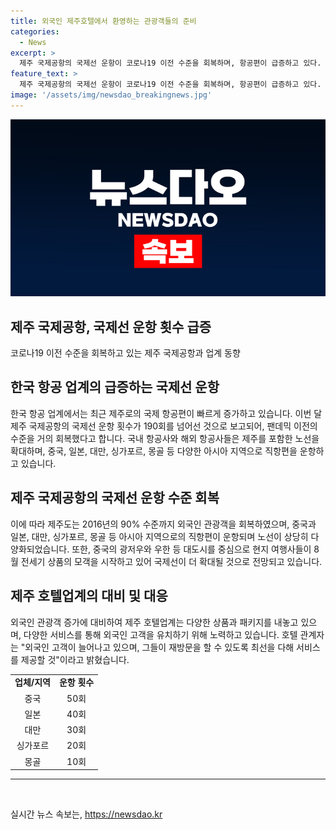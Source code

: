 ```yaml
---
title: 외국인 제주호텔에서 환영하는 관광객들의 준비
categories:
  - News
excerpt: >
  제주 국제공항의 국제선 운항이 코로나19 이전 수준을 회복하며, 항공편이 급증하고 있다. 국내 항공사와 해외 항공사들이 제주로의 노선을 확대하며, 제주에는 중국, 일본, 대만, 싱가포르 등 아시아 곳곳으로의 직항편이 운항되고 있다. 이로 인해 제주는 외국인 관광객을 다시 유치하고 있으며, 여름 성수기에는 외국인 고객 증가에 따른 대비를 위해 호텔업계가 분주하게 준비를 하고 있다. 외국인 고객을 유치하기 위해 제주 호텔업계는 다양한 상품과 서비스를 제공하며, 외국인 고객들을 맞을 준비를 하고 있다.
feature_text: >
  제주 국제공항의 국제선 운항이 코로나19 이전 수준을 회복하며, 항공편이 급증하고 있다. 국내 항공사와 해외 항공사들이 제주로의 노선을 확대하며, 제주에는 중국, 일본, 대만, 싱가포르 등 아시아 곳곳으로의 직항편이 운항되고 있다. 이로 인해 제주는 외국인 관광객을 다시 유치하고 있으며, 여름 성수기에는 외국인 고객 증가에 따른 대비를 위해 호텔업계가 분주하게 준비를 하고 있다. 외국인 고객을 유치하기 위해 제주 호텔업계는 다양한 상품과 서비스를 제공하며, 외국인 고객들을 맞을 준비를 하고 있다.
image: '/assets/img/newsdao_breakingnews.jpg'
---
```


<p><img src="/assets/img/newsdao_breakingnews.jpg" alt="firstkoreanews 속보" /></p>

<h2>제주 국제공항, 국제선 운항 횟수 급증</h2>

<p data-ke-size="size16">코로나19 이전 수준을 회복하고 있는 제주 국제공항과 업계 동향</p>

<h2>한국 항공 업계의 급증하는 국제선 운항</h2>

<p>한국 항공 업계에서는 최근 제주로의 국제 항공편이 빠르게 증가하고 있습니다. 이번 달 제주 국제공항의 국제선 운항 횟수가 190회를 넘어선 것으로 보고되어, 팬데믹 이전의 수준을 거의 회복했다고 합니다. 국내 항공사와 해외 항공사들은 제주를 포함한 노선을 확대하며, 중국, 일본, 대만, 싱가포르, 몽골 등 다양한 아시아 지역으로 직항편을 운항하고 있습니다.</p>

<h2>제주 국제공항의 국제선 운항 수준 회복</h2>

<p>이에 따라 제주도는 2016년의 90% 수준까지 외국인 관광객을 회복하였으며, 중국과 일본, 대만, 싱가포르, 몽골 등 아시아 지역으로의 직항편이 운항되며 노선이 상당히 다양화되었습니다. 또한, 중국의 광저우와 우한 등 대도시를 중심으로 현지 여행사들이 8월 전세기 상품의 모객을 시작하고 있어 국제선이 더 확대될 것으로 전망되고 있습니다.</p>

<h2>제주 호텔업계의 대비 및 대응</h2>

<p>외국인 관광객 증가에 대비하여 제주 호텔업계는 다양한 상품과 패키지를 내놓고 있으며, 다양한 서비스를 통해 외국인 고객을 유치하기 위해 노력하고 있습니다. 호텔 관계자는 "외국인 고객이 늘어나고 있으며, 그들이 재방문을 할 수 있도록 최선을 다해 서비스를 제공할 것"이라고 밝혔습니다.</p>

<table>
  <tr>
    <td style="text-align: center; height: 17px;"><b>업체/지역</b></td>
    <td style="text-align: center; height: 17px;"><b>운항 횟수</b></td>
  </tr>
  <tr>
    <td style="text-align: center; height: 17px;">중국</td>
    <td style="text-align: center; height: 17px;">50회</td>
  </tr>
  <tr>
    <td style="text-align: center; height: 17px;">일본</td>
    <td style="text-align: center; height: 17px;">40회</td>
  </tr>
  <tr>
    <td style="text-align: center; height: 17px;">대만</td>
    <td style="text-align: center; height: 17px;">30회</td>
  </tr>
  <tr>
    <td style="text-align: center; height: 17px;">싱가포르</td>
    <td style="text-align: center; height: 17px;">20회</td>
  </tr>
  <tr>
    <td style="text-align: center; height: 17px;">몽골</td>
    <td style="text-align: center; height: 17px;">10회</td>
  </tr>
</table>

<hr>

<p data-ke-size="size16">&nbsp;</p>
실시간 뉴스 속보는, <a href="https://newsdao.kr" rel="dofollow">https://newsdao.kr</a>


